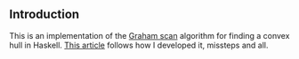 Introduction
------------

This is an implementation of the [Graham scan][] algorithm for finding
a convex hull in Haskell. [This article][] follows how I developed it,
missteps and all.

[Graham scan]: http://en.wikipedia.org/wiki/Graham_scan
[This article]: http://www.tapdancinggoats.com/graham-scan-in-haskell.htm

